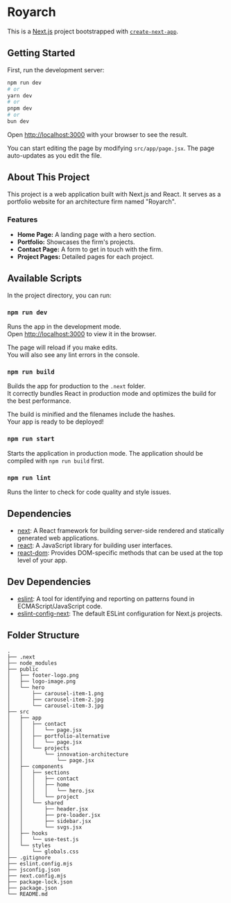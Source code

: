 # Royarch

This is a [Next.js](https://nextjs.org/) project bootstrapped with [`create-next-app`](https://github.com/vercel/next.js/tree/canary/packages/create-next-app).

## Getting Started

First, run the development server:

```bash
npm run dev
# or
yarn dev
# or
pnpm dev
# or
bun dev
```

Open [http://localhost:3000](http://localhost:3000) with your browser to see the result.

You can start editing the page by modifying `src/app/page.jsx`. The page auto-updates as you edit the file.

## About This Project

This project is a web application built with Next.js and React. It serves as a portfolio website for an architecture firm named "Royarch".

### Features

*   **Home Page:** A landing page with a hero section.
*   **Portfolio:** Showcases the firm's projects.
*   **Contact Page:** A form to get in touch with the firm.
*   **Project Pages:** Detailed pages for each project.

## Available Scripts

In the project directory, you can run:

### `npm run dev`

Runs the app in the development mode.<br />
Open [http://localhost:3000](http://localhost:3000) to view it in the browser.

The page will reload if you make edits.<br />
You will also see any lint errors in the console.

### `npm run build`

Builds the app for production to the `.next` folder.<br />
It correctly bundles React in production mode and optimizes the build for the best performance.

The build is minified and the filenames include the hashes.<br />
Your app is ready to be deployed!

### `npm run start`

Starts the application in production mode. The application should be compiled with `npm run build` first.

### `npm run lint`

Runs the linter to check for code quality and style issues.

## Dependencies

*   [next](https.nextjs.org): A React framework for building server-side rendered and statically generated web applications.
*   [react](https.reactjs.org): A JavaScript library for building user interfaces.
*   [react-dom](https.reactjs.org/docs/react-dom.html): Provides DOM-specific methods that can be used at the top level of your app.

## Dev Dependencies

*   [eslint](https.eslint.org): A tool for identifying and reporting on patterns found in ECMAScript/JavaScript code.
*   [eslint-config-next](https://nextjs.org/docs/basic-features/eslint): The default ESLint configuration for Next.js projects.

## Folder Structure

```
.
├── .next
├── node_modules
├── public
│   ├── footer-logo.png
│   ├── logo-image.png
│   └── hero
│       ├── carousel-item-1.png
│       ├── carousel-item-2.jpg
│       └── carousel-item-3.jpg
├── src
│   ├── app
│   │   ├── contact
│   │   │   └── page.jsx
│   │   ├── portfolio-alternative
│   │   │   └── page.jsx
│   │   └── projects
│   │       └── innovation-architecture
│   │           └── page.jsx
│   ├── components
│   │   ├── sections
│   │   │   ├── contact
│   │   │   ├── home
│   │   │   │   └── hero.jsx
│   │   │   └── project
│   │   └── shared
│   │       ├── header.jsx
│   │       ├── pre-loader.jsx
│   │       ├── sidebar.jsx
│   │       └── svgs.jsx
│   ├── hooks
│   │   └── use-test.js
│   └── styles
│       └── globals.css
├── .gitignore
├── eslint.config.mjs
├── jsconfig.json
├── next.config.mjs
├── package-lock.json
├── package.json
└── README.md
```

